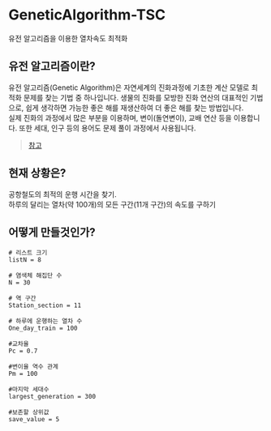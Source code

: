 # GeneticAlgorithm-TSC
유전 알고리즘을 이용한 열차속도 최적화

## 유전 알고리즘이란?
유전 알고리즘(Genetic Algorithm)은 자연세계의 진화과정에 기초한 계산 모델로 최적화 문제를 찾는 기법 중 하나입니다. 생물의 진화를 모방한 진화 연산의 대표적인 기법으로, 쉽게 생각하면 가능한 좋은 해를 재생산하여 더 좋은 해를 찾는 방법입니다.  
실제 진화의 과정에서 많은 부분을 이용하며, 변이(돌연변이), 교배 연산 등을 이용합니다. 또한 세대, 인구 등의 용어도 문제 풀이 과정에서 사용됩니다.  
>[참고](https://ko.wikipedia.org/wiki/%EC%9C%A0%EC%A0%84_%EC%95%8C%EA%B3%A0%EB%A6%AC%EC%A6%98)

## 현재 상황은?
공항철도의 최적의 운행 시간을 찾기.  
하루의 달리는 열차(약 100개)의 모든 구간(11개 구간)의 속도를 구하기

## 어떻게 만들것인가?

```
# 리스트 크기
listN = 8

# 염색체 해집단 수
N = 30

# 역 구간
Station_section = 11

# 하루에 운행하는 열차 수
One_day_train = 100

#교차율
Pc = 0.7

#변이율 역수 관계
Pm = 100

#마지막 세대수 
largest_generation = 300

#보존할 상위값
save_value = 5
```

